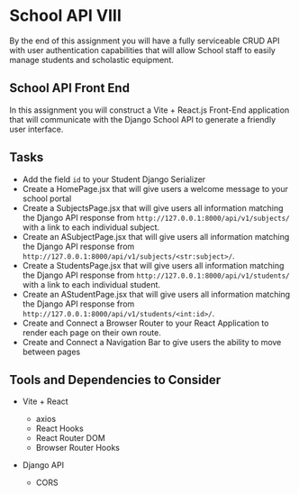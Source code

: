 # School API VIII

By the end of this assignment you will have a fully serviceable CRUD API with user authentication capabilities that will allow School staff to easily manage students and scholastic equipment.

## School API Front End

In this assignment you will construct a Vite + React.js Front-End application that will communicate with the Django School API to generate a friendly user interface.

## Tasks

- Add the field `id` to your Student Django Serializer
- Create a HomePage.jsx that will give users a welcome message to your school portal
- Create a SubjectsPage.jsx that will give users all information matching the Django API response from `http://127.0.0.1:8000/api/v1/subjects/` with a link to each individual subject.
- Create an ASubjectPage.jsx that will give users all information matching the Django API response from `http://127.0.0.1:8000/api/v1/subjects/<str:subject>/`.
- Create a StudentsPage.jsx that will give users all information matching the Django API response from `http://127.0.0.1:8000/api/v1/students/` with a link to each individual student.
- Create an AStudentPage.jsx that will give users all information matching the Django API response from `http://127.0.0.1:8000/api/v1/students/<int:id>/`.
- Create and Connect a Browser Router to your React Application to render each page on their own route.
- Create and Connect a Navigation Bar to give users the ability to move between pages

## Tools and Dependencies to Consider

- Vite + React
  - axios
  - React Hooks
  - React Router DOM
  - Browser Router Hooks

- Django API
  - CORS
  